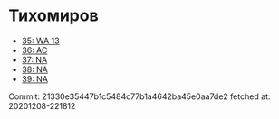 # Тихомиров
- [35: WA 13](35.md)
- [36: AC](36.md)
- [37: NA](37.md)
- [38: NA](38.md)
- [39: NA](39.md)

Commit: 21330e35447b1c5484c77b1a4642ba45e0aa7de2
 fetched at: 20201208-221812
